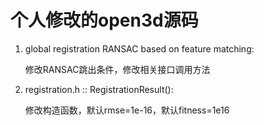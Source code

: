# 个人修改的open3d源码

1. global registration RANSAC based on feature matching:

   修改RANSAC跳出条件，修改相关接口调用方法

2. registration.h :: RegistrationResult():

   修改构造函数，默认rmse=1e-16，默认fitness=1e16
